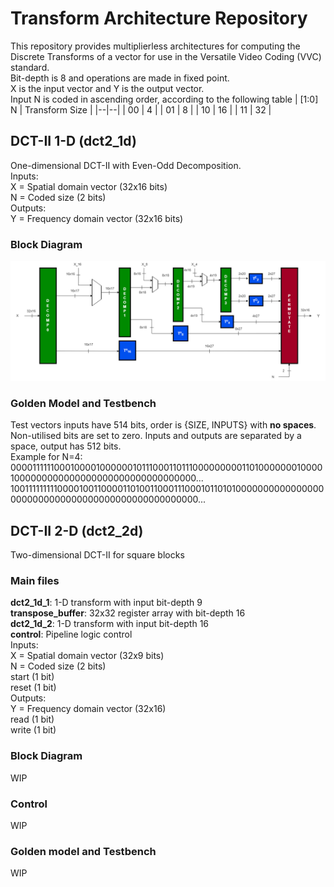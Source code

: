 # Transform Architecture Repository
This repository provides multiplierless architectures for computing the Discrete Transforms of a vector for use in the Versatile Video Coding (VVC) standard. <br>
Bit-depth is 8 and operations are made in fixed point. <br>
X is the input vector and Y is the output vector. <br>
Input N is coded in ascending order, according to the following table
| [1:0] N  | Transform Size  |
|--|--|
| 00 | 4 |
| 01 | 8 |
| 10 | 16 |
| 11 | 32 |

## DCT-II 1-D (dct2_1d)
One-dimensional DCT-II with Even-Odd Decomposition. <br>
Inputs: <br>
X = Spatial domain vector (32x16 bits) <br>
N = Coded size (2 bits) <br>
Outputs: <br>
Y = Frequency domain vector (32x16 bits) 

### Block Diagram
![alt_text](https://github.com/jm-marqueti/vvc_transforms_ECL/blob/main/images/dct2_1d.png?raw=true)

### Golden Model and Testbench
Test vectors inputs have 514 bits, order is {SIZE, INPUTS} with **no spaces**. Non-utilised bits are set to zero. Inputs and outputs are separated by a space, output has 512 bits. <br> Example for N=4: <br>
00001111110001000010000001011100011011100000000011010000000100001000000000000000000000000000000000... 1001111111110000100110000110100110001110001011010100000000000000000000000000000000000000000000000000...

## DCT-II 2-D (dct2_2d)
Two-dimensional DCT-II for square blocks <br>
### Main files
**dct2_1d_1**: 1-D transform with input bit-depth 9 <br>
**transpose_buffer**: 32x32 register array with bit-depth 16 <br>
**dct2_1d_2**: 1-D transform with input bit-depth 16 <br>
**control**: Pipeline logic control <br>
Inputs: <br>
X = Spatial domain vector (32x9 bits) <br>
N = Coded size (2 bits) <br>
start (1 bit) <br>
reset (1 bit) <br>
Outputs: <br>
Y = Frequency domain vector (32x16) <br>
read (1 bit) <br>
write (1 bit) <br>

### Block Diagram
WIP
### Control
WIP
### Golden model and Testbench
WIP
